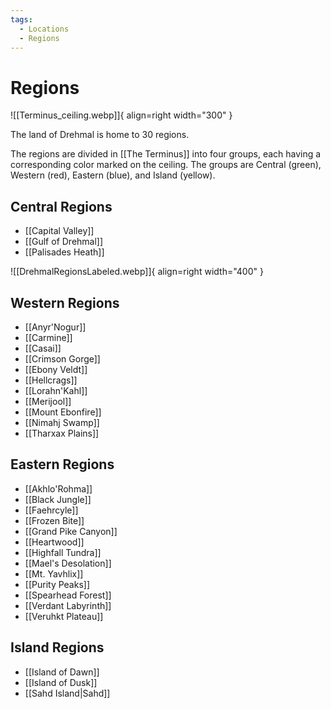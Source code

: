 ```yaml
---
tags:
  - Locations
  - Regions
---
```



# Regions

![[Terminus_ceiling.webp]]{ align=right width="300" }

The land of Drehmal is home to 30 regions.

The regions are divided in [[The Terminus]] into four groups, each having a corresponding color marked on the ceiling. The groups are Central (green), Western (red), Eastern (blue), and Island (yellow). 




## Central Regions

 - [[Capital Valley]]
 - [[Gulf of Drehmal]]
 - [[Palisades Heath]]

 ![[DrehmalRegionsLabeled.webp]]{ align=right width="400" }

## Western Regions

 - [[Anyr'Nogur]]
 - [[Carmine]]
 - [[Casai]]
 - [[Crimson Gorge]]
 - [[Ebony Veldt]]
 - [[Hellcrags]]
 - [[Lorahn'Kahl]]
 - [[Merijool]]
 - [[Mount Ebonfire]]
 - [[Nimahj Swamp]]
 - [[Tharxax Plains]]


## Eastern Regions

 - [[Akhlo'Rohma]]
 - [[Black Jungle]]
 - [[Faehrcyle]]
 - [[Frozen Bite]]
 - [[Grand Pike Canyon]]
 - [[Heartwood]]
 - [[Highfall Tundra]]
 - [[Mael's Desolation]]
 - [[Mt. Yavhlix]]
 - [[Purity Peaks]]
 - [[Spearhead Forest]]
 - [[Verdant Labyrinth]]
 - [[Veruhkt Plateau]]


## Island Regions

 - [[Island of Dawn]]
 - [[Island of Dusk]]
 - [[Sahd Island|Sahd]]



